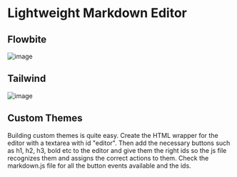 # Lightweight Markdown Editor

## Flowbite
![image](https://github.com/Mubeen142/markdown-editor/assets/58806240/3f94efa9-3e21-4925-8c84-6bb77262afc9)

## Tailwind
![image](https://github.com/Mubeen142/markdown-editor/assets/58806240/f93c6b57-8f97-43db-9922-a36ba17bc1d7)

## Custom Themes
Building custom themes is quite easy. Create the HTML wrapper for the editor with a textarea with id "editor". Then add the necessary buttons such as h1, h2, h3, bold etc to the editor and give them the right ids so the js file recognizes them and assigns the correct actions to them. Check the markdown.js file for all the button events available and the ids.
